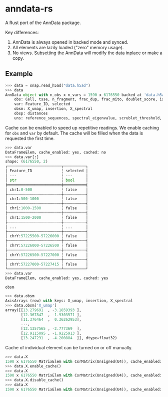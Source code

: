 anndata-rs
==========

A Rust port of the AnnData package.

Key differences:

1. AnnData is always opened in backed mode and synced.
2. All elements are lazily loaded ("zero" memory usage).
3. No views. Subsetting the AnnData will modify the data inplace or make a copy.

Example
-------

```python
>>> data = snap.read_h5ad("data.h5ad")
>>> data
AnnData object with n_obs x n_vars = 1590 x 6176550 backed at 'data.h5ad'
    obs: Cell, tsse, n_fragment, frac_dup, frac_mito, doublet_score, is_doublet, leiden
    var: Feature_ID, selected
    obsm: X_umap, insertion, X_spectral
    obsp: distances
    uns: reference_sequences, spectral_eigenvalue, scrublet_threshold, scrublet_sim_doublet_score
```

Cache can be enabled to speed up repetitive readings. We enable caching for `obs` and 
`var` by default.
The cache will be filled when the data is requested the first time.

```python
>>> data.var
DataFrameElem, cache_enabled: yes, cached: no
>>> data.var[:]
shape: (6176550, 2)
┌────────────────────────┬──────────┐
│ Feature_ID             ┆ selected │
│ ---                    ┆ ---      │
│ str                    ┆ bool     │
╞════════════════════════╪══════════╡
│ chr1:0-500             ┆ false    │
├╌╌╌╌╌╌╌╌╌╌╌╌╌╌╌╌╌╌╌╌╌╌╌╌┼╌╌╌╌╌╌╌╌╌╌┤
│ chr1:500-1000          ┆ false    │
├╌╌╌╌╌╌╌╌╌╌╌╌╌╌╌╌╌╌╌╌╌╌╌╌┼╌╌╌╌╌╌╌╌╌╌┤
│ chr1:1000-1500         ┆ false    │
├╌╌╌╌╌╌╌╌╌╌╌╌╌╌╌╌╌╌╌╌╌╌╌╌┼╌╌╌╌╌╌╌╌╌╌┤
│ chr1:1500-2000         ┆ false    │
├╌╌╌╌╌╌╌╌╌╌╌╌╌╌╌╌╌╌╌╌╌╌╌╌┼╌╌╌╌╌╌╌╌╌╌┤
│ ...                    ┆ ...      │
├╌╌╌╌╌╌╌╌╌╌╌╌╌╌╌╌╌╌╌╌╌╌╌╌┼╌╌╌╌╌╌╌╌╌╌┤
│ chrY:57225500-57226000 ┆ false    │
├╌╌╌╌╌╌╌╌╌╌╌╌╌╌╌╌╌╌╌╌╌╌╌╌┼╌╌╌╌╌╌╌╌╌╌┤
│ chrY:57226000-57226500 ┆ false    │
├╌╌╌╌╌╌╌╌╌╌╌╌╌╌╌╌╌╌╌╌╌╌╌╌┼╌╌╌╌╌╌╌╌╌╌┤
│ chrY:57226500-57227000 ┆ false    │
├╌╌╌╌╌╌╌╌╌╌╌╌╌╌╌╌╌╌╌╌╌╌╌╌┼╌╌╌╌╌╌╌╌╌╌┤
│ chrY:57227000-57227415 ┆ false    │
└────────────────────────┴──────────┘
>>> data.var
DataFrameElem, cache_enabled: yes, cached: yes
```

`obsm`

```python
>>> data.obsm
AxisArrays (row) with keys: X_umap, insertion, X_spectral
>>> data.obsm['X_umap']
array([[13.279691  , -3.1859393 ],
       [12.367847  , -1.9303571 ],
       [11.376464  ,  0.36262953],
       ...,
       [12.1357565 , -2.777369  ],
       [12.9115095 , -1.9225913 ],
       [13.247231  , -4.200884  ]], dtype=float32)
```

Cache of individual element can be turned on or off manually.

```python
>>> data.X
1590 x 6176550 MatrixElem with CsrMatrix(Unsigned(U4)), cache_enabled: no, cached: no
>>> data.X.enable_cache()
>>> data.X
1590 x 6176550 MatrixElem with CsrMatrix(Unsigned(U4)), cache_enabled: yes, cached: no
>>> data.X.disable_cache()
>>> data.X
1590 x 6176550 MatrixElem with CsrMatrix(Unsigned(U4)), cache_enabled: no, cached: no
```